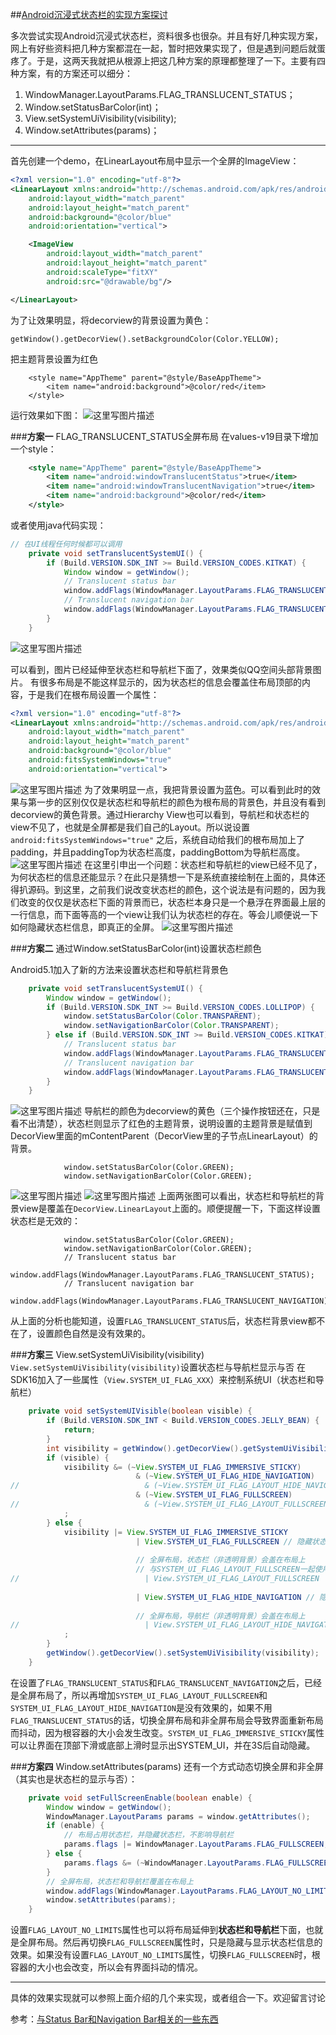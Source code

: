 ##[Android沉浸式状态栏的实现方案探讨](http://blog.csdn.net/brian512/article/details/52755539)

多次尝试实现Android沉浸式状态栏，资料很多也很杂。并且有好几种实现方案，网上有好些资料把几种方案都混在一起，暂时把效果实现了，但是遇到问题后就蛋疼了。于是，这两天我就把从根源上把这几种方案的原理都整理了一下。主要有四种方案，有的方案还可以细分：
 1. WindowManager.LayoutParams.FLAG_TRANSLUCENT_STATUS；
 2. Window.setStatusBarColor(int)；
 3. View.setSystemUiVisibility(visibility);
 4. Window.setAttributes(params)；

---------
首先创建一个demo，在LinearLayout布局中显示一个全屏的ImageView：
```xml
<?xml version="1.0" encoding="utf-8"?>
<LinearLayout xmlns:android="http://schemas.android.com/apk/res/android"
    android:layout_width="match_parent"
    android:layout_height="match_parent"
    android:background="@color/blue"
    android:orientation="vertical">

    <ImageView
        android:layout_width="match_parent"
        android:layout_height="match_parent"
        android:scaleType="fitXY"
        android:src="@drawable/bg"/>

</LinearLayout>
```
为了让效果明显，将decorview的背景设置为黄色：
```
getWindow().getDecorView().setBackgroundColor(Color.YELLOW);
```
把主题背景设置为红色 
```
    <style name="AppTheme" parent="@style/BaseAppTheme">
        <item name="android:background">@color/red</item>
    </style>
```
运行效果如下图： 
![这里写图片描述](http://img.blog.csdn.net/20161008135124156)

###**方案一** FLAG_TRANSLUCENT_STATUS全屏布局
在values-v19目录下增加一个style：
```xml
    <style name="AppTheme" parent="@style/BaseAppTheme">
        <item name="android:windowTranslucentStatus">true</item>
        <item name="android:windowTranslucentNavigation">true</item>
        <item name="android:background">@color/red</item>
    </style>
```
或者使用java代码实现：
```java
// 在UI线程任何时候都可以调用
    private void setTranslucentSystemUI() {
        if (Build.VERSION.SDK_INT >= Build.VERSION_CODES.KITKAT) {
            Window window = getWindow();
            // Translucent status bar
            window.addFlags(WindowManager.LayoutParams.FLAG_TRANSLUCENT_STATUS);
            // Translucent navigation bar
            window.addFlags(WindowManager.LayoutParams.FLAG_TRANSLUCENT_NAVIGATION);
        }
    }
```
![这里写图片描述](http://img.blog.csdn.net/20161008133636414)
 
可以看到，图片已经延伸至状态栏和导航栏下面了，效果类似QQ空间头部背景图片。
有很多布局是不能这样显示的，因为状态栏的信息会覆盖住布局顶部的内容，于是我们在根布局设置一个属性：
```xml
<?xml version="1.0" encoding="utf-8"?>
<LinearLayout xmlns:android="http://schemas.android.com/apk/res/android"
    android:layout_width="match_parent"
    android:layout_height="match_parent"
    android:background="@color/blue"
    android:fitsSystemWindows="true"
    android:orientation="vertical">
```

![这里写图片描述](http://img.blog.csdn.net/20161008135106494)
 为了效果明显一点，我把背景设置为蓝色。可以看到此时的效果与第一步的区别仅仅是状态栏和导航栏的颜色为根布局的背景色，并且没有看到decorview的黄色背景。通过Hierarchy View也可以看到，导航栏和状态栏的view不见了，也就是全屏都是我们自己的Layout。所以说设置`android:fitsSystemWindows="true"` 之后，系统自动给我们的根布局加上了padding，并且paddingTop为状态栏高度，paddingBottom为导航栏高度。
 ![这里写图片描述](http://img.blog.csdn.net/20161008152650997)
 在这里引申出一个问题：状态栏和导航栏的view已经不见了，为何状态栏的信息还能显示？在此只是猜想一下是系统直接绘制在上面的，具体还得扒源码。到这里，之前我们说改变状态栏的颜色，这个说法是有问题的，因为我们改变的仅仅是状态栏下面的背景而已，状态栏本身只是一个悬浮在界面最上层的一行信息，而下面等高的一个view让我们认为状态栏的存在。等会儿顺便说一下如何隐藏状态栏信息，即真正的全屏。
![这里写图片描述](http://img.blog.csdn.net/20161009101400198)

###**方案二** 通过Window.setStatusBarColor(int)设置状态栏颜色

 Android5.1加入了新的方法来设置状态栏和导航栏背景色
```java
    private void setTranslucentSystemUI() {
        Window window = getWindow();
        if (Build.VERSION.SDK_INT >= Build.VERSION_CODES.LOLLIPOP) {
            window.setStatusBarColor(Color.TRANSPARENT);
            window.setNavigationBarColor(Color.TRANSPARENT);
        } else if (Build.VERSION.SDK_INT >= Build.VERSION_CODES.KITKAT) {
            // Translucent status bar
            window.addFlags(WindowManager.LayoutParams.FLAG_TRANSLUCENT_STATUS);
            // Translucent navigation bar
            window.addFlags(WindowManager.LayoutParams.FLAG_TRANSLUCENT_NAVIGATION);
        }
    }
```
![这里写图片描述](http://img.blog.csdn.net/20161008145604017)
导航栏的颜色为decorview的黄色（三个操作按钮还在，只是看不出清楚），状态栏则显示了红色的主题背景，说明设置的主题背景是赋值到DecorView里面的mContentParent（DecorView里的子节点LinearLayout）的背景。
```
            window.setStatusBarColor(Color.GREEN);
            window.setNavigationBarColor(Color.GREEN);
```
![这里写图片描述](http://img.blog.csdn.net/20161008141024009)
![这里写图片描述](http://img.blog.csdn.net/20161009113205685)
上面两张图可以看出，状态栏和导航栏的背景view是覆盖在`DecorView.LinearLayout`上面的。顺便提醒一下，下面这样设置状态栏是无效的：
```
            window.setStatusBarColor(Color.GREEN);
            window.setNavigationBarColor(Color.GREEN);
            // Translucent status bar
            window.addFlags(WindowManager.LayoutParams.FLAG_TRANSLUCENT_STATUS);
            // Translucent navigation bar
            window.addFlags(WindowManager.LayoutParams.FLAG_TRANSLUCENT_NAVIGATION);
```
从上面的分析也能知道，设置`FLAG_TRANSLUCENT_STATUS`后，状态栏背景view都不在了，设置颜色自然是没有效果的。

###**方案三** View.setSystemUiVisibility(visibility)
`View.setSystemUiVisibility(visibility)`设置状态栏与导航栏显示与否
在SDK16加入了一些属性（`View.SYSTEM_UI_FLAG_XXX`）来控制系统UI（状态栏和导航栏）

```java
    private void setSystemUIVisible(boolean visible) {
        if (Build.VERSION.SDK_INT < Build.VERSION_CODES.JELLY_BEAN) {
            return;
        }
        int visibility = getWindow().getDecorView().getSystemUiVisibility();
        if (visible) {
            visibility &= (~View.SYSTEM_UI_FLAG_IMMERSIVE_STICKY)
                            & (~View.SYSTEM_UI_FLAG_HIDE_NAVIGATION)
//                            & (~View.SYSTEM_UI_FLAG_LAYOUT_HIDE_NAVIGATION)
                            & (~View.SYSTEM_UI_FLAG_FULLSCREEN)
//                            & (~View.SYSTEM_UI_FLAG_LAYOUT_FULLSCREEN)
            ;
        } else {
            visibility |= View.SYSTEM_UI_FLAG_IMMERSIVE_STICKY
                            | View.SYSTEM_UI_FLAG_FULLSCREEN // 隐藏状态栏
                            
                            // 全屏布局，状态栏（非透明背景）会盖在布局上
                            // 与SYSTEM_UI_FLAG_LAYOUT_FULLSCREEN一起使用后，可全屏显示布局
//                            | View.SYSTEM_UI_FLAG_LAYOUT_FULLSCREEN 
                                                                    
                            | View.SYSTEM_UI_FLAG_HIDE_NAVIGATION // 隐藏状态栏
                            
                            // 全屏布局，导航栏（非透明背景）会盖在布局上
//                            | View.SYSTEM_UI_FLAG_LAYOUT_HIDE_NAVIGATION 
            ;
        }
        getWindow().getDecorView().setSystemUiVisibility(visibility);
    }
```
在设置了`FLAG_TRANSLUCENT_STATUS`和`FLAG_TRANSLUCENT_NAVIGATION`之后，已经是全屏布局了，所以再增加`SYSTEM_UI_FLAG_LAYOUT_FULLSCREEN`和`SYSTEM_UI_FLAG_LAYOUT_HIDE_NAVIGATION`是没有效果的，如果不用`FLAG_TRANSLUCENT_STATUS`的话，切换全屏布局和非全屏布局会导致界面重新布局而抖动，因为根容器的大小会发生改变。`SYSTEM_UI_FLAG_IMMERSIVE_STICKY`属性可以让界面在顶部下滑或底部上滑时显示出SYSTEM_UI，并在3S后自动隐藏。

###**方案四** Window.setAttributes(params)
还有一个方式动态切换全屏和非全屏（其实也是状态栏的显示与否）：
```java
    private void setFullScreenEnable(boolean enable) {
        Window window = getWindow();
        WindowManager.LayoutParams params = window.getAttributes();
        if (enable) {
            // 布局占用状态栏，并隐藏状态栏，不影响导航栏
            params.flags |= WindowManager.LayoutParams.FLAG_FULLSCREEN; 
        } else {
            params.flags &= (~WindowManager.LayoutParams.FLAG_FULLSCREEN);
        }
        // 全屏布局，状态栏和导航栏覆盖在布局上
        window.addFlags(WindowManager.LayoutParams.FLAG_LAYOUT_NO_LIMITS); 
        window.setAttributes(params);
    }
```
设置`FLAG_LAYOUT_NO_LIMITS`属性也可以将布局延伸到**状态栏和导航栏**下面，也就是全屏布局。然后再切换`FLAG_FULLSCREEN`属性时，只是隐藏与显示状态栏信息的效果。如果没有设置`FLAG_LAYOUT_NO_LIMITS`属性，切换`FLAG_FULLSCREEN`时，根容器的大小也会改变，所以会有界面抖动的情况。

------------
具体的效果实现就可以参照上面介绍的几个来实现，或者组合一下。欢迎留言讨论
 
参考：[与Status Bar和Navigation Bar相关的一些东西](http://angeldevil.me/2014/09/02/About-Status-Bar-and-Navigation-Bar/)
 
 